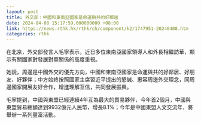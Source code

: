 ```yaml
---
layout: post
title: 外交部：中國和東南亞國家是命運與共的好鄰居
date: 2024-04-08 15:17:59.000000000 +08:00
link: https://news.rthk.hk/rthk/ch/component/k2/1747951-20240408.htm
categories: rthk
---
```


在北京，外交部發言人毛寧表示，近日多位東南亞國家領導人和外長相繼訪華，顯示有關國家對發展對華關係的高度重視。

她說，周邊是中國外交的優先方向，中國和東南亞國家是命運與共的好鄰居、好朋友、好夥伴；中方始終按照國家主席習近平提出的懇誠、惠容周邊外交理念，同周邊國家開展友好合作，增進理解互信，共同發展振興。

毛寧提到，中國與東盟已經連續4年互為最大的貿易夥伴，今年首2個月，中國與東盟貿易總額達到9932億元人民幣，增長8.1%；今年是中國東盟人文交流年，將舉辦一系列豐富活動。
